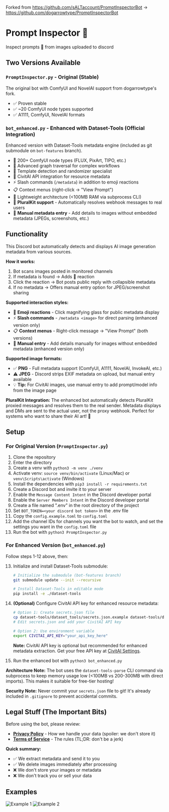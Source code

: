 Forked from https://github.com/sALTaccount/PromptInspectorBot → https://github.com/dogarrowtype/PromptInspectorBot

# Prompt Inspector 🔎
Inspect prompts 🔎 from images uploaded to discord

## Two Versions Available

### **`PromptInspector.py`** - Original (Stable)
The original bot with ComfyUI and NovelAI support from dogarrowtype's fork.
- ✅ Proven stable
- ✅ ~20 ComfyUI node types supported
- ✅ A1111, ComfyUI, NovelAI formats

### **`bot_enhanced.py`** - Enhanced with Dataset-Tools (Official Integration)
Enhanced version with Dataset-Tools metadata engine (included as git submodule on `bot-features` branch).
- 🚀 200+ ComfyUI node types (FLUX, PixArt, TIPO, etc.)
- 🚀 Advanced graph traversal for complex workflows
- 🚀 Template detection and randomizer specialist
- 🚀 CivitAI API integration for resource metadata
- ⚡ Slash commands (`/metadata`) in addition to emoji reactions
- 📋 Context menus (right-click → "View Prompt")
- 💾 Lightweight architecture (<100MB RAM via subprocess CLI)
- 🌈 **PluralKit support** - Automatically resolves webhook messages to real users
- 📝 **Manual metadata entry** - Add details to images without embedded metadata (JPEGs, screenshots, etc.)

## Functionality

This Discord bot automatically detects and displays AI image generation metadata from various sources.

**How it works:**
1. Bot scans images posted in monitored channels
2. If metadata is found → Adds 🔎 reaction
3. Click the reaction → Bot posts public reply with collapsible metadata
4. If no metadata → Offers manual entry option for JPEG/screenshot sharing

**Supported interaction styles:**
- 🔎 **Emoji reactions** - Click magnifying glass for public metadata display
- ⚡ **Slash commands** - `/metadata <image>` for direct parsing (enhanced version only)
- 📋 **Context menus** - Right-click message → "View Prompt" (both versions)
- 📝 **Manual entry** - Add details manually for images without embedded metadata (enhanced version only)

**Supported image formats:**
- ✅ **PNG** - Full metadata support (ComfyUI, A1111, NovelAI, InvokeAI, etc.)
- ⚠️ **JPEG** - Discord strips EXIF metadata on upload, but manual entry available
- 💡 **Tip:** For CivitAI images, use manual entry to add prompt/model info from the image page

**PluralKit Integration:**
The enhanced bot automatically detects PluralKit proxied messages and resolves them to the real sender. Metadata displays and DMs are sent to the actual user, not the proxy webhook. Perfect for systems who want to share their AI art! 🌈

## Setup

### For Original Version (`PromptInspector.py`)

1. Clone the repository
2. Enter the directory
3. Create a venv with `python3 -m venv ./venv`
4. Activate venv: `source venv/bin/activate` (Linux/Mac) or `venv\Scripts\activate` (Windows)
5. Install the dependencies with `pip3 install -r requirements.txt`
6. Create a Discord bot and invite it to your server
7. Enable the `Message Content Intent` in the Discord developer portal
8. Enable the `Server Members Intent` in the Discord developer portal
9. Create a file named ".env" in the root directory of the project
10. Set `BOT_TOKEN=<your discord bot token>` in the .env file
11. Copy the `config.example.toml` to `config.toml`
12. Add the channel IDs for channels you want the bot to watch, and set the settings you want in the `config.toml` file
13. Run the bot with `python3 PromptInspector.py`

### For Enhanced Version (`bot_enhanced.py`)

Follow steps 1-12 above, then:

13. Initialize and install Dataset-Tools submodule:
    ```bash
    # Initialize the submodule (bot-features branch)
    git submodule update --init --recursive

    # Install Dataset-Tools in editable mode
    pip install -e ./dataset-tools
    ```

14. **(Optional)** Configure CivitAI API key for enhanced resource metadata:
    ```bash
    # Option 1: Create secrets.json file
    cp dataset-tools/dataset_tools/secrets.json.example dataset-tools/dataset_tools/secrets.json
    # Edit secrets.json and add your CivitAI API key

    # Option 2: Use environment variable
    export CIVITAI_API_KEY="your_api_key_here"
    ```

    **Note:** CivitAI API key is optional but recommended for enhanced metadata extraction. Get your free API key at [CivitAI Settings](https://civitai.com/user/account).

15. Run the enhanced bot with `python3 bot_enhanced.py`

**Architecture Note:** The bot uses the `dataset-tools-parse` CLI command via subprocess to keep memory usage low (<100MB vs 200-300MB with direct imports). This makes it suitable for free-tier hosting!

**Security Note:** Never commit your `secrets.json` file to git! It's already included in `.gitignore` to prevent accidental commits.

## Legal Stuff (The Important Bits)

Before using the bot, please review:
- **[Privacy Policy](PRIVACY.md)** - How we handle your data (spoiler: we don't store it)
- **[Terms of Service](TERMS_OF_SERVICE.md)** - The rules (TL;DR: don't be a jerk)

**Quick summary:**
- ✅ We extract metadata and send it to you
- ✅ We delete images immediately after processing
- ❌ We don't store your images or metadata
- ❌ We don't track you or sell your data

## Examples
![Example 1](images/2023-03-09_00-14.png)
![Example 2](images/2023-03-09_00-14_1.png)
